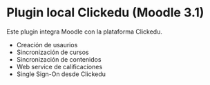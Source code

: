 Plugin local Clickedu (Moodle 3.1)
==================================

Este plugin integra Moodle con la plataforma Clickedu.

- Creación de usaurios
- Sincronización de cursos
- Sincronización de contenidos
- Web service de calificaciones
- Single Sign-On desde Clickedu
